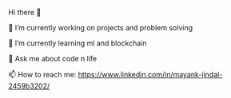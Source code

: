 Hi there 👋

 🔭 I’m currently working on projects and problem solving
 
 🌱 I’m currently learning ml and blockchain
 
 💬 Ask me about code n life
 
 📫 How to reach me: https://www.linkedin.com/in/mayank-jindal-2459b3202/
 
